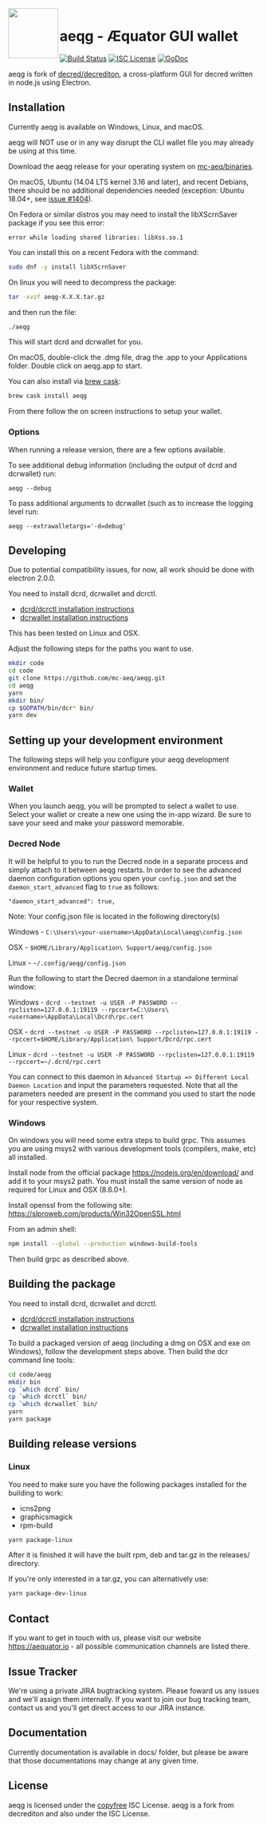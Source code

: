 <img align="left" width="100" height="100" src="https://aequator.io/AEC_Logo_Final_RGB.svg">

aeqg - Æquator GUI wallet
====
[![Build Status](https://travis-ci.org/mc-aeq/aeqg.png?branch=master)](https://travis-ci.org/mc-aeq/aeqg)
[![ISC License](http://img.shields.io/badge/license-ISC-blue.svg)](http://copyfree.org)
[![GoDoc](https://img.shields.io/badge/godoc-reference-blue.svg)](https://godoc.org/github.com/mc-aeq/aeqg)

aeqg is fork of [decred/decrediton], a cross-platform GUI for decred written in node.js using Electron.

## Installation

Currently aeqg is available on Windows, Linux, and macOS.

aeqg will NOT use or in any way disrupt the CLI wallet file you may
already be using at this time.

Download the aeqg release for your operating system on [mc-aeq/binaries](https://github.com/mc-aeq/binaries/releases).

On macOS, Ubuntu (14.04 LTS kernel 3.16 and later), and recent Debians, there should be
no additional dependencies needed (exception: Ubuntu 18.04+, see [issue #1404](https://github.com/decred/decrediton/issues/1404)).

On Fedora or similar distros you may need to install the libXScrnSaver
package if you see this error:
```
error while loading shared libraries: libXss.so.1
```

You can install this on a recent Fedora with the command:

```bash
sudo dnf -y install libXScrnSaver
```

On linux you will need to decompress the package:
```bash
tar -xvzf aeqg-X.X.X.tar.gz
```
and then run the file:
```bash
./aeqg
```

This will start dcrd and dcrwallet for you.

On macOS, double-click the .dmg file, drag the .app to your
Applications folder.  Double click on aeqg.app to start.

You can also install via [brew cask](https://caskroom.github.io):
```bash
brew cask install aeqg
```

From there follow the on screen instructions to setup your wallet.

### Options

When running a release version, there are a few options available.

To see additional debug information (including the output of dcrd and dcrwallet) run:

```
aeqg --debug
```

To pass additional arguments to dcrwallet (such as to increase the logging level run:

```
aeqg --extrawalletargs='-d=debug'
```

## Developing

Due to potential compatibility issues, for now, all work should be
done with electron 2.0.0.

You need to install dcrd, dcrwallet and dcrctl.

- [dcrd/dcrctl installation instructions](https://github.com/decred/dcrd#updating)
- [dcrwallet installation instructions](https://github.com/decred/dcrwallet#installation-and-updating)

This has been tested on Linux and OSX.

Adjust the following steps for the paths you want to use.

``` bash
mkdir code
cd code
git clone https://github.com/mc-aeq/aeqg.git
cd aeqg
yarn
mkdir bin/
cp $GOPATH/bin/dcr* bin/
yarn dev
```

## Setting up your development environment
The following steps will help you configure your aeqg development environment and reduce future startup times.

### Wallet
When you launch aeqg, you will be prompted to select a wallet to use. Select your wallet or create a new one using the in-app wizard. Be sure to save your seed and make your password memorable.

### Decred Node
It will be helpful to you to run the Decred node in a separate process and simply attach to it between aeqg restarts. In order to see the advanced daemon configuration options you open your ```config.json``` and set the ```daemon_start_advanced``` flag to ```true``` as follows:

```"daemon_start_advanced": true,```

Note: Your config.json file is located in the following directory(s)

Windows - ```C:\Users\<your-username>\AppData\Local\aeqg\config.json```

OSX - ```$HOME/Library/Application\ Support/aeqg/config.json```

Linux - ```~/.config/aeqg/config.json```

Run the following to start the Decred daemon in a standalone terminal window:

Windows - ```dcrd --testnet -u USER -P PASSWORD --rpclisten=127.0.0.1:19119 --rpccert=C:\Users\<username>\AppData\Local\Dcrd\rpc.cert```

OSX - ```dcrd --testnet -u USER -P PASSWORD --rpclisten=127.0.0.1:19119 --rpccert=$HOME/Library/Application\ Support/Dcrd/rpc.cert```

Linux - ```dcrd --testnet -u USER -P PASSWORD --rpclisten=127.0.0.1:19119 --rpccert=~/.dcrd/rpc.cert```

You can connect to this daemon in ```Advanced Startup => Different Local Daemon Location``` and input the parameters requested. Note that all the parameters needed are present in the command you used to start the node for your respective system.

### Windows

On windows you will need some extra steps to build grpc.  This assumes
you are using msys2 with various development tools (compilers, make,
etc) all installed.

Install node from the official package https://nodejs.org/en/download/
and add it to your msys2 path.  You must install the same version of node as required for Linux and OSX (8.6.0+).

Install openssl from the following site:
https://slproweb.com/products/Win32OpenSSL.html

From an admin shell:

```bash
npm install --global --production windows-build-tools
```

Then build grpc as described above.

## Building the package

You need to install dcrd, dcrwallet and dcrctl.

- [dcrd/dcrctl installation instructions](https://github.com/decred/dcrd#updating)
- [dcrwallet installation instructions](https://github.com/decred/dcrwallet#installation-and-updating)

To build a packaged version of aeqg (including a dmg on OSX and
exe on Windows), follow the development steps above.  Then build the
dcr command line tools:

```bash
cd code/aeqg
mkdir bin
cp `which dcrd` bin/
cp `which dcrctl` bin/
cp `which dcrwallet` bin/
yarn
yarn package
```

## Building release versions

### Linux

You need to make sure you have the following packages installed for the building to work:
- icns2png
- graphicsmagick
- rpm-build

```bash
yarn package-linux
```

After it is finished it will have the built rpm, deb and tar.gz in the releases/ directory.

If you're only interested in a tar.gz, you can alternatively use:

```bash
yarn package-dev-linux
```

## Contact

If you want to get in touch with us, please visit our website https://aequator.io - all possible communication channels are listed there.

## Issue Tracker

We're using a private JIRA bugtracking system. Please foward us any issues and we'll assign them internally. If you want to join our bug tracking team, contact us and you'll get direct access to our JIRA instance.

## Documentation

Currently documentation is available in docs/ folder, but please be aware that those documentations may change at any given time.

## License

aeqg is licensed under the [copyfree](http://copyfree.org) ISC License.
aeqg is a fork from decrediton and also under the ISC License.

[//]: # (These are reference links used in the body of this note and get stripped out when the markdown processor does its job. There is no need to format nicely because it shouldn't be seen. Thanks SO - http://stackoverflow.com/questions/4823468/store-comments-in-markdown-syntax)

   [decred/decrediton]: <https://github.com/decred/decrediton> 